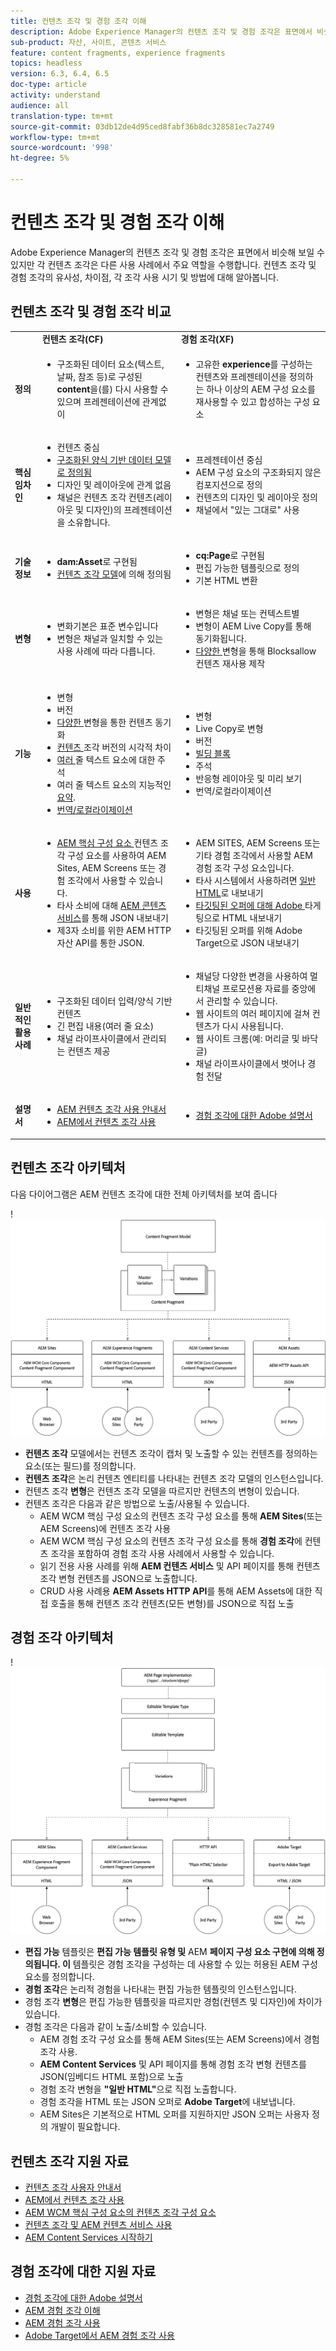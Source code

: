 ```yaml
---
title: 컨텐츠 조각 및 경험 조각 이해
description: Adobe Experience Manager의 컨텐츠 조각 및 경험 조각은 표면에서 비슷해 보일 수 있지만 각 컨텐츠 조각은 다른 사용 사례에서 주요 역할을 수행합니다. 컨텐츠 조각 및 경험 조각의 유사성, 차이점, 각 조각 사용 시기 및 방법에 대해 알아봅니다.
sub-product: 자산, 사이트, 콘텐츠 서비스
feature: content fragments, experience fragments
topics: headless
version: 6.3, 6.4, 6.5
doc-type: article
activity: understand
audience: all
translation-type: tm+mt
source-git-commit: 03db12de4d95ced8fabf36b8dc328581ec7a2749
workflow-type: tm+mt
source-wordcount: '998'
ht-degree: 5%

---
```



# 컨텐츠 조각 및 경험 조각 이해

Adobe Experience Manager의 컨텐츠 조각 및 경험 조각은 표면에서 비슷해 보일 수 있지만 각 컨텐츠 조각은 다른 사용 사례에서 주요 역할을 수행합니다. 컨텐츠 조각 및 경험 조각의 유사성, 차이점, 각 조각 사용 시기 및 방법에 대해 알아봅니다.

## 컨텐츠 조각 및 경험 조각 비교

<table>
<tbody><tr><td><strong> </strong></td>
<td><strong>컨텐츠 조각(CF)</strong></td>
<td><strong>경험 조각(XF)</strong></td>
</tr><tr><td><strong>정의</strong></td>
<td><ul>
<li>구조화된 데이터 요소(텍스트, 날짜, 참조 등)로 구성된 <strong>content</strong>을(를) 다시 사용할 수 있으며 프레젠테이션에 관계없이</li>
</ul>
</td>
<td><ul>
<li>고유한 <strong>experience</strong>를 구성하는 컨텐츠와 프레젠테이션을 정의하는 하나 이상의 AEM 구성 요소를 재사용할 수 있고 합성하는 구성 요소</li>
</ul>
</td>
</tr><tr><td><strong>핵심 임차인</strong></td>
<td><ul>
<li>컨텐츠 중심</li>
<li><a href="https://helpx.adobe.com/experience-manager/6-5/assets/using/content-fragments-models.html" target="_blank">구조화된 양식 기반 데이터 모델로 정의됨</a></li>
<li>디자인 및 레이아웃에 관계 없음</li>
<li>채널은 컨텐츠 조각 컨텐츠(레이아웃 및 디자인)의 프레젠테이션을 소유합니다.</li>
</ul>
</td>
<td><ul>
<li>프레젠테이션 중심</li>
<li>AEM 구성 요소의 구조화되지 않은 컴포지션으로 정의</li>
<li>컨텐츠의 디자인 및 레이아웃 정의</li>
<li>채널에서 "있는 그대로" 사용</li>
</ul>
</td>
</tr><tr><td><strong>기술 정보</strong></td>
<td><ul>
<li><strong>dam:Asset</strong>로 구현됨</li>
<li><a href="https://helpx.adobe.com/experience-manager/6-5/assets/using/content-fragments-models.html" target="_blank">컨텐츠 조각 모델</a>에 의해 정의됨</li>
</ul>
</td>
<td><ul>
<li><strong>cq:Page</strong>로 구현됨</li>
<li>편집 가능한 템플릿으로 정의</li>
<li>기본 HTML 변환</li>
</ul>
</td>
</tr><tr><td><strong>변형</strong></td>
<td><ul>
<li>변화기본은 표준 변수입니다</li>
<li>변형은 채널과 일치할 수 있는 사용 사례에 따라 다릅니다.</li>
</ul>
</td>
<td><ul>
<li>변형은 채널 또는 컨텍스트별</li>
<li>변형이 AEM Live Copy를 통해 동기화됩니다.</li>
<li><a href="https://helpx.adobe.com/experience-manager/6-5/sites/authoring/using/experience-fragments.html#BuildingBlocks" target="_blank">다양한 </a> 변형을 통해 Blocksallow 컨텐츠 재사용 제작</li>
</ul>
</td>
</tr><tr><td><strong>기능</strong></td>
<td><ul>
<li>변형</li>
<li>버전</li>
<li><a href="https://helpx.adobe.com/experience-manager/6-5/assets/using/content-fragments-variations.html#SynchronizingwithMaster" target="_blank">다양한 </a> 변형을 통한 컨텐츠 동기화</li>
<li><a href="https://helpx.adobe.com/experience-manager/6-5/assets/using/content-fragments-managing.html#ComparingFragmentVersions" target="_blank">컨텐츠 </a> 조각 버전의 시각적 차이</li>
<li><a href="https://helpx.adobe.com/experience-manager/6-5/assets/using/content-fragments-variations.html#AnnotatingaContentFragment" target="_blank">여러 </a> 줄 텍스트 요소에 대한 주석</li>
<li>여러 줄 텍스트 요소의 지능적인 <a href="https://helpx.adobe.com/experience-manager/6-5/assets/using/content-fragments-variations.html#SummarizingText" target="_blank">요약</a>.</li>
<li><a href="https://helpx.adobe.com/experience-manager/6-5/assets/using/creating-translation-projects-for-content-fragments.html" target="_blank">번역/로컬라이제이션</a></li>
</ul>
</td>
<td><ul>
<li>변형</li>
<li>Live Copy로 변형</li>
<li>버전</li>
<li><a href="https://helpx.adobe.com/experience-manager/6-5/sites/authoring/using/experience-fragments.html#BuildingBlocks" target="_blank">빌딩 블록</a></li>
<li>주석</li>
<li>반응형 레이아웃 및 미리 보기</li>
<li>번역/로컬라이제이션</li>
</ul>
</td>
</tr><tr><td><strong>사용</strong></td>
<td><ul>
<li><a href="https://docs.adobe.com/content/help/en/experience-manager-core-components/using/components/content-fragment-component.html" target="_blank">AEM 핵심 구성 요소 </a> 컨텐츠 조각 구성 요소를 사용하여 AEM Sites, AEM Screens 또는 경험 조각에서 사용할 수 있습니다.</li>
<li>타사 소비에 대해 <a href="https://helpx.adobe.com/experience-manager/kt/sites/using/content-services-tutorial-use.html" target="_blank">AEM 콘텐츠 서비스</a>를 통해 JSON 내보내기</li>
<li>제3자 소비를 위한 AEM HTTP 자산 API를 통한 JSON.</li>
</ul>
</td>
<td><ul>
<li>AEM SITES, AEM Screens 또는 기타 경험 조각에서 사용할 AEM 경험 조각 구성 요소입니다.</li>
<li>타사 시스템에서 사용하려면 <a href="https://helpx.adobe.com/experience-manager/6-5/sites/authoring/using/experience-fragments.html#ThePlainHTMLRendition" target="_blank">일반 HTML</a>로 내보내기</li>
<li><a href="https://helpx.adobe.com/experience-manager/6-5/sites/administering/using/experience-fragments-target.html" target="_blank">타깃팅된 오퍼에 대해 Adobe </a> 타게팅으로 HTML 내보내기</li>
<li>타깃팅된 오퍼를 위해 Adobe Target으로 JSON 내보내기</li>
</ul>
</td>
</tr><tr><td><strong>일반적인 활용 사례</strong></td>
<td><ul>
<li>구조화된 데이터 입력/양식 기반 컨텐츠</li>
<li>긴 편집 내용(여러 줄 요소)</li>
<li>채널 라이프사이클에서 관리되는 컨텐츠 제공</li>
</ul>
</td>
<td><ul>
<li>채널당 다양한 변경을 사용하여 멀티채널 프로모션용 자료를 중앙에서 관리할 수 있습니다.</li>
<li>웹 사이트의 여러 페이지에 걸쳐 컨텐츠가 다시 사용됩니다.</li>
<li>웹 사이트 크롬(예: 머리글 및 바닥글)</li>
<li>채널 라이프사이클에서 벗어나 경험 전달</li>
</ul>
</td>
</tr><tr><td><strong>설명서</strong></td>
<td><ul>
<li><a href="https://helpx.adobe.com/experience-manager/6-5/assets/user-guide.html?topic=/experience-manager/6-5/assets/morehelp/content-fragments.ug.js" target="_blank">AEM 컨텐츠 조각 사용 안내서</a></li>
<li><a href="https://helpx.adobe.com/experience-manager/kt/sites/using/content-fragments-feature-video-use.html" target="_blank">AEM에서 컨텐츠 조각 사용</a></li>
</ul>
</td>
<td><ul>
<li><a href="https://helpx.adobe.com/experience-manager/6-5/sites/authoring/using/experience-fragments.html" target="_blank">경험 조각에 대한 Adobe 설명서</a></li>
</ul>
</td>
</tr></tbody></table>

## 컨텐츠 조각 아키텍처

다음 다이어그램은 AEM 컨텐츠 조각에 대한 전체 아키텍처를 보여 줍니다

!![컨텐츠 조각 아키텍처](./assets/content-fragments-architecture.png)

+ **컨텐츠 조각** 모델에서는 컨텐츠 조각이 캡처 및 노출할 수 있는 컨텐츠를 정의하는 요소(또는 필드)를 정의합니다.
+ **컨텐츠 조각**&#x200B;은 논리 컨텐츠 엔티티를 나타내는 컨텐츠 조각 모델의 인스턴스입니다.
+ 컨텐츠 조각 **변형**&#x200B;은 컨텐츠 조각 모델을 따르지만 컨텐츠의 변형이 있습니다.
+ 컨텐츠 조각은 다음과 같은 방법으로 노출/사용될 수 있습니다.
   + AEM WCM 핵심 구성 요소의 컨텐츠 조각 구성 요소를 통해 **AEM Sites**(또는 AEM Screens)에 컨텐츠 조각 사용
   + AEM WCM 핵심 구성 요소의 컨텐츠 조각 구성 요소를 통해 **경험 조각**&#x200B;에 컨텐츠 조각을 포함하여 경험 조각 사용 사례에서 사용할 수 있습니다.
   + 읽기 전용 사용 사례를 위해 **AEM 컨텐츠 서비스** 및 API 페이지를 통해 컨텐츠 조각 변형 컨텐츠를 JSON으로 노출합니다.
   + CRUD 사용 사례용 **AEM Assets HTTP API**&#x200B;를 통해 AEM Assets에 대한 직접 호출을 통해 컨텐츠 조각 컨텐츠(모든 변형)를 JSON으로 직접 노출

## 경험 조각 아키텍처

!![경험 조각 아키텍처](./assets/experience-fragments-architecture.png)

+ **편집 가능** 템플릿은  **편집 가능 템플릿 유형 및** AEM  **페이지 구성 요소 구현에 의해 정의됩니다. 이** 템플릿은 경험 조각을 구성하는 데 사용할 수 있는 허용된 AEM 구성 요소를 정의합니다.
+ **경험 조각**&#x200B;은 논리적 경험을 나타내는 편집 가능한 템플릿의 인스턴스입니다.
+ 경험 조각 **변형**&#x200B;은 편집 가능한 템플릿을 따르지만 경험(컨텐츠 및 디자인)에 차이가 있습니다.
+ 경험 조각은 다음과 같이 노출/소비할 수 있습니다.
   + AEM 경험 조각 구성 요소를 통해 AEM Sites(또는 AEM Screens)에서 경험 조각 사용.
   + **AEM Content Services** 및 API 페이지를 통해 경험 조각 변형 컨텐츠를 JSON(임베디드 HTML 포함)으로 노출
   + 경험 조각 변형을 **&quot;일반 HTML&quot;**&#x200B;으로 직접 노출합니다.
   + 경험 조각을 HTML 또는 JSON 오퍼로 **Adobe Target**&#x200B;에 내보냅니다.
   + AEM Sites은 기본적으로 HTML 오퍼를 지원하지만 JSON 오퍼는 사용자 정의 개발이 필요합니다.

## 컨텐츠 조각 지원 자료

+ [컨텐츠 조각 사용자 안내서](https://helpx.adobe.com/experience-manager/6-5/assets/user-guide.html?topic=/experience-manager/6-5/assets/morehelp/content-fragments.ug.js)
+ [AEM에서 컨텐츠 조각 사용](https://helpx.adobe.com/experience-manager/kt/sites/using/content-fragments-feature-video-use.html)
+ [AEM WCM 핵심 구성 요소의 컨텐츠 조각 구성 요소](https://docs.adobe.com/content/help/ko-KR/experience-manager-core-components/using/components/content-fragment-component.html)
+ [컨텐츠 조각 및 AEM 컨텐츠 서비스 사용](https://helpx.adobe.com/experience-manager/kt/sites/using/structured-fragments-content-services-feature-video-use.html)
+ [AEM Content Services 시작하기](https://helpx.adobe.com/experience-manager/kt/sites/using/content-services-tutorial-use.html)

## 경험 조각에 대한 지원 자료

+ [경험 조각에 대한 Adobe 설명서](https://helpx.adobe.com/experience-manager/6-5/sites/authoring/using/experience-fragments.html)
+ [AEM 경험 조각 이해](https://helpx.adobe.com/experience-manager/kt/sites/using/experience-fragments-feature-video-understand.html)
+ [AEM 경험 조각 사용](https://helpx.adobe.com/experience-manager/kt/sites/using/experience-fragments-feature-video-use.html)
+ [Adobe Target에서 AEM 경험 조각 사용](https://medium.com/adobetech/experience-fragments-and-adobe-target-d8d74381b9b2)
